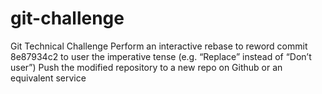 # git-challenge
Git Technical Challenge
Perform an interactive rebase to reword commit 8e87934c2 to user the imperative tense (e.g. “Replace” instead of “Don’t user”)
Push the modified repository to a new repo on Github or an equivalent service
